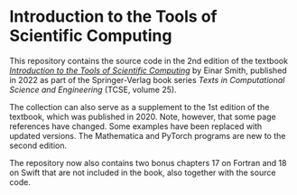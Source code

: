# Introduction to the Tools of Scientific Computing

This repository contains the source code in the 2nd edition of the textbook [*Introduction to the Tools of Scientific Computing*](https://link.springer.com/book/10.1007/978-3-031-16972-4) by Einar Smith, published in 2022 as part of the Springer-Verlag book series *Texts in Computational Science and Engineering* (TCSE, volume 25).

The collection can also serve as a supplement to the 1st edition of the textbook, which was published in 2020. Note, however, that some page references have changed. Some examples have been replaced with updated versions. The Mathematica and PyTorch programs are new to the second edition.

The repository now also contains two bonus chapters 17 on Fortran and 18 on Swift that are not included in the book, also together with the source code.
